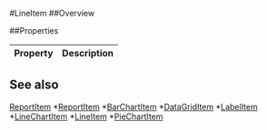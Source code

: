 #LineItem
##Overview



##Properties
<table class="table table-condensed table-bordered">
    <thead>
<tr>
<th>Property</th>
<th>Description</th>
</tr>
</thead>
<tbody>
</tbody></table>



## See also

[ReportItem](ReportItem.html)
*[ReportItem](ReportItem.html)
*[BarChartItem](BarChartItem.html)
*[DataGridItem](DataGridItem.html)
*[LabelItem](LabelItem.html)
*[LineChartItem](LineChartItem.html)
*[LineItem](LineItem.html)
*[PieChartItem](PieChartItem.html)